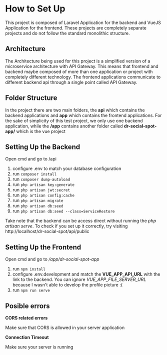 
# How to Set Up

This project is composed of Laravel Application for the backend and VueJS Application for the frontend. These projects are completely separate projects and do not follow the standard monolithic structure.

## Architecture
The Architecture being used for this project is a simplified version of a microservice architecture with API Gateway. This means that frontend and backend maybe composed of more than one application or project with completely different technology. The frontend applications communicate to different backend api through a single point called API Gateway.

## Folder Structure
In the project there are two main folders, the **api** which contains the backend applications and **app** which contains the frontend applications. For the sake of simplicity of this test project, we only use one backend application, while the **/app** contains another folder called **dr-social-spot-app/** which is the vue project


## Setting Up the Backend

Open cmd and go to /api

1. configure .env to match your database configuration
1. run `composer install`
1. run `composer dump-autoload`
1. run `php artisan key:generate`
1. run `php artisan jwt:secret`
1. run `php artisan config:cache`
1. run `php artisan migrate`
1. run `php artisan db:seed`
1. run `php artisan db:seed --class=ServiceRestore`

Take note that the backend can be access direct without running the *php artisan serve*. To check if you set up it correctly, try visiting http://localhost/dr-social-spot/api/public

## Setting Up the Frontend

Open cmd and go to */app/dr-social-spot-app*

1. run `npm install`
1. configure .env.development and match the **VUE_APP_API_URL** with the link to the backend. You can ignore *VUE_APP_FILE_SERVER_URL* because I wasn't able to develop the profile picture :(
1. run `npm run serve`

## Posible errors

**CORS related errors**

Make sure that CORS is allowed in your server application

**Connection Timeout**

Make sure your server is running